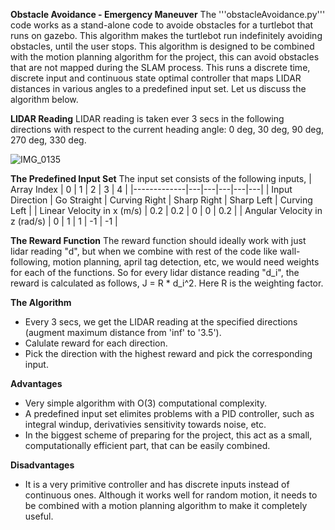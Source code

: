 **Obstacle Avoidance - Emergency Maneuver**
The '''obstacleAvoidance.py''' code works as a stand-alone code to avoide obstacles for a turtlebot that runs on gazebo. This algorithm makes the turtlebot run indefinitely avoiding obstacles, until the user stops. This algorithm is designed to be combined with the motion planning algorithm for the project, this can avoid obstacles that are not mapped during the SLAM process. This runs a discrete time, discrete input and continuous state optimal controller that maps LIDAR distances in various angles to a predefined input set. Let us discuss the algorithm below.

**LIDAR Reading**
LIDAR reading is taken ever 3 secs in the following directions with respect to the current heading angle: 0 deg, 30 deg, 90 deg, 270 deg, 330 deg.

![IMG_0135](https://github.com/JohirSuresh22/aue8230_sp24_team3/assets/158509706/405bf748-b28b-436e-8c85-df1831d7a684)

**The Predefined Input Set**
The input set consists of the following inputs,
| Array Index | 0 | 1 | 2 | 3 | 4 |
|-------------|---|---|---|---|---|
| Input Direction | Go Straight | Curving Right | Sharp Right | Sharp Left | Curving Left |
| Linear Velocity in x (m/s) | 0.2 | 0.2 | 0 | 0 | 0.2 |
| Angular Velocity in z (rad/s) | 0 | 1 | 1 | -1 | -1 |

**The Reward Function**
The reward function should ideally work with just lidar reading "d", but when we combine with rest of the code like wall-following, motion planning, april tag detection, etc, we would need weights for each of the functions. So for every lidar distance reading "d_i", the reward is calculated as follows,
J = R * d_i^2.
Here R is the weighting factor.

**The Algorithm**
- Every 3 secs, we get the LIDAR reading at the specified directions (augment maximum distance from 'inf' to '3.5').
- Calulate reward for each direction.
- Pick the direction with the highest reward and pick the corresponding input.

**Advantages**
- Very simple algorithm with O(3) computational complexity.
- A predefined input set elimites problems with a PID controller, such as integral windup, derivativies sensitivity towards noise, etc.
- In the biggest scheme of preparing for the project, this act as a small, computationally efficient part, that can be easily combined.
  
**Disadvantages**
- It is a very primitive controller and has discrete inputs instead of continuous ones. Although it works well for random motion, it needs to be combined with a motion planning algorithm to make it completely useful.
